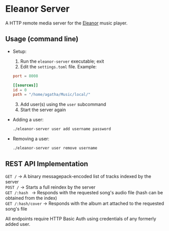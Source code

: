 # Eleanor Server 

A HTTP remote media server for the [Eleanor](https://github.com/AgathaSorceress/Eleanor) music player.

## Usage (command line)

- Setup:
	1. Run the `eleanor-server` executable; exit 
	2. Edit the `settings.toml` file. Example:
	```toml 
	port = 8008

	[[sources]]
	id = 0
	path = "/home/agatha/Music/local/"
	```
	3. Add user(s) using the `user` subcommand 
	4. Start the server again 

- Adding a user:
	```sh
	./eleanor-server user add username password
	```
- Removing a user:
	```sh 
	./eleanor-server user remove username 
	```

## REST API Implementation 

`GET /`            → A binary messagepack-encoded list of tracks indexed by the server    
`POST /`           → Starts a full reindex by the server    
`GET /:hash `      → Responds with the requested song's audio file (hash can be obtained from the index)   
`GET /:hash/cover` → Responds with the album art attached to the requested song's file 

All endpoints require HTTP Basic Auth using credentials of any formerly added user.
